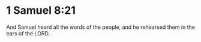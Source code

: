 # 1 Samuel 8:21

And Samuel heard all the words of the people, and he rehearsed them in the ears of the LORD.